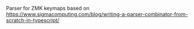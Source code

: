 Parser for ZMK keymaps based on https://www.sigmacomputing.com/blog/writing-a-parser-combinator-from-scratch-in-typescript/
